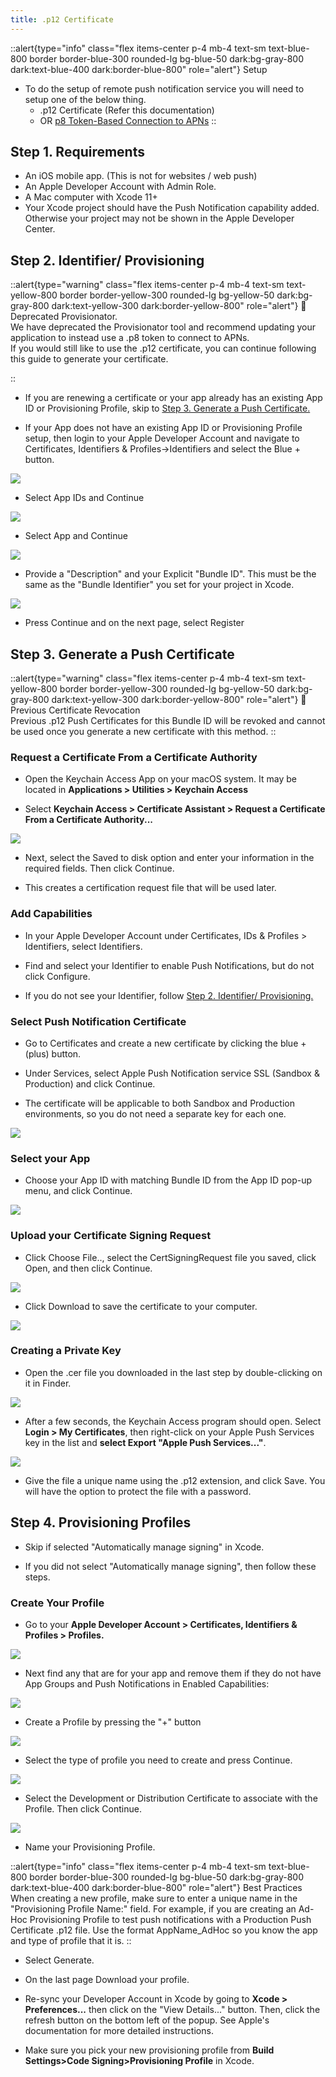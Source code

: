 ```yaml
---
title: .p12 Certificate
---
```


::alert{type="info" class="flex items-center p-4 mb-4 text-sm text-blue-800 border border-blue-300 rounded-lg bg-blue-50 dark:bg-gray-800 dark:text-blue-400 dark:border-blue-800" role="alert"}
Setup 
- To do the setup of remote push notification service you will need to setup one of the below thing.
  - .p12 Certificate (Refer this documentation)
  - OR [p8 Token-Based Connection to APNs](../configurations/p8_key.md)
::



## Step 1. Requirements

- An iOS mobile app. (This is not for websites / web push)
- An Apple Developer Account with Admin Role.
- A Mac computer with Xcode 11+
- Your Xcode project should have the Push Notification capability added. Otherwise your project may not be shown in the Apple Developer Center.

## Step 2. Identifier/ Provisioning

::alert{type="warning" class="flex items-center p-4 mb-4 text-sm text-yellow-800 border border-yellow-300 rounded-lg bg-yellow-50 dark:bg-gray-800 dark:text-yellow-300 dark:border-yellow-800" role="alert"} 
🚧 Deprecated Provisionator.                
We have deprecated the Provisionator tool and recommend updating your application to instead use a .p8 token to connect to APNs.   
If you would still like to use the .p12 certificate, you can continue following this guide to generate your certificate.

::

- If you are renewing a certificate or your app already has an existing App ID or Provisioning Profile, skip to [Step 3. Generate a Push Certificate.](#step-3-generate-a-push-certificate)

- If your App does not have an existing App ID or Provisioning Profile setup, then login to your Apple Developer Account and navigate to Certificates, Identifiers & Profiles->Identifiers and select the Blue + button.

<img src="/images/flutter/apple-dev-portal/identifier.png">


- Select App IDs and Continue

<img src="/images/flutter/apple-dev-portal/identifier-a.png">

- Select App and Continue

<img src="/images/flutter/apple-dev-portal/identifier-b.png">

- Provide a "Description" and your Explicit "Bundle ID". This must be the same as the "Bundle Identifier" you set for your project in Xcode.

<img src="/images/flutter/apple-dev-portal/identifier-c.png">

- Press Continue and on the next page, select Register

## Step 3. Generate a Push Certificate

::alert{type="warning" class="flex items-center p-4 mb-4 text-sm text-yellow-800 border border-yellow-300 rounded-lg bg-yellow-50 dark:bg-gray-800 dark:text-yellow-300 dark:border-yellow-800" role="alert"} 
🚧 Previous Certificate Revocation   
Previous .p12 Push Certificates for this Bundle ID will be revoked and cannot be used once you generate a new certificate with this method.
::

### Request a Certificate From a Certificate Authority

- Open the Keychain Access App on your macOS system. It may be located in **Applications > Utilities > Keychain Access**

- Select **Keychain Access > Certificate Assistant > Request a Certificate From a Certificate Authority...**

<img src="/images/flutter/apple-dev-portal/certificate-req.png">

- Next, select the Saved to disk option and enter your information in the required fields. Then click Continue.

- This creates a certification request file that will be used later.

### Add Capabilities

- In your Apple Developer Account under Certificates, IDs & Profiles > Identifiers, select Identifiers.

- Find and select your Identifier to enable Push Notifications, but do not click Configure.

- If you do not see your Identifier, follow [Step 2. Identifier/ Provisioning.](#step-2-identifier-provisioning)

### Select Push Notification Certificate

- Go to Certificates and create a new certificate by clicking the blue + (plus) button.

- Under Services, select Apple Push Notification service SSL (Sandbox & Production) and click Continue.

- The certificate will be applicable to both Sandbox and Production environments, so you do not need a separate key for each one.

<img src="/images/flutter/apple-dev-portal/certificate.png">

### Select your App

- Choose your App ID with matching Bundle ID from the App ID pop-up menu, and click Continue.

<img src="/images/flutter/apple-dev-portal/certificate-a.png">

### Upload your Certificate Signing Request

- Click Choose File.., select the CertSigningRequest file you saved, click Open, and then click Continue.

<img src="/images/flutter/apple-dev-portal/certificate-b.png">

- Click Download to save the certificate to your computer.

<img src="/images/flutter/apple-dev-portal/certificate-c.png">

### Creating a Private Key

- Open the .cer file you downloaded in the last step by double-clicking on it in Finder.

<img src="/images/flutter/apple-dev-portal/certificate-d.png">

- After a few seconds, the Keychain Access program should open. Select **Login > My Certificates**, then right-click on your Apple Push Services key in the list and **select Export "Apple Push Services..."**.

<img src="/images/flutter/apple-dev-portal/certificate-e.png">

- Give the file a unique name using the .p12 extension, and click Save. You will have the option to protect the file with a password.

## Step 4. Provisioning Profiles

- Skip if selected "Automatically manage signing" in Xcode.

- If you did not select "Automatically manage signing", then follow these steps.

### Create Your Profile

- Go to your **Apple Developer Account > Certificates, Identifiers & Profiles > Profiles.**

<img src="/images/flutter/apple-dev-portal/profile.png">

- Next find any that are for your app and remove them if they do not have App Groups and Push Notifications in Enabled Capabilities:

<img src="/images/flutter/apple-dev-portal/profile-a.png">

- Create a Profile by pressing the "+" button

<img src="/images/flutter/apple-dev-portal/profile-b.png">

- Select the type of profile you need to create and press Continue.

<img src="/images/flutter/apple-dev-portal/profile-c.png">

- Select the Development or Distribution Certificate to associate with the Profile. Then click Continue.

<img src="/images/flutter/apple-dev-portal/profile-d.png">

- Name your Provisioning Profile.

::alert{type="info" class="flex items-center p-4 mb-4 text-sm text-blue-800 border border-blue-300 rounded-lg bg-blue-50 dark:bg-gray-800 dark:text-blue-400 dark:border-blue-800" role="alert"}
Best Practices   
When creating a new profile, make sure to enter a unique name in the "Provisioning Profile Name:" field.
For example, if you are creating an Ad-Hoc Provisioning Profile to test push notifications with a Production Push Certificate .p12 file. Use the format AppName_AdHoc so you know the app and type of profile that it is.
::

- Select Generate.

- On the last page Download your profile.

- Re-sync your Developer Account in Xcode by going to **Xcode > Preferences...** then click on the "View Details..." button. Then, click the refresh button on the bottom left of the popup. See Apple's documentation for more detailed instructions.

- Make sure you pick your new provisioning profile from **Build Settings>Code Signing>Provisioning Profile** in Xcode.
